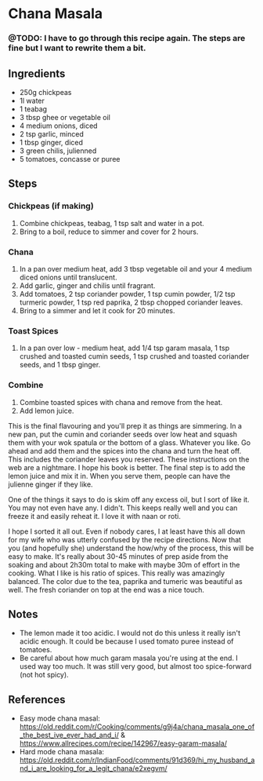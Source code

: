 # Chana Masala

### @TODO: I have to go through this recipe again. The steps are fine but I want to rewrite them a bit.

## Ingredients

- 250g chickpeas
- 1l water
- 1 teabag
- 3 tbsp ghee or vegetable oil
- 4 medium onions, diced
- 2 tsp garlic, minced
- 1 tbsp ginger, diced
- 3 green chilis, julienned
- 5 tomatoes, concasse or puree

## Steps

### Chickpeas (if making)

1. Combine chickpeas, teabag, 1 tsp salt and water in a pot.
1. Bring to a boil, reduce to simmer and cover for 2 hours.

### Chana

1. In a pan over medium heat, add 3 tbsp vegetable oil and your 4 medium diced onions until translucent.
1. Add garlic, ginger and chilis until fragrant.
1. Add tomatoes, 2 tsp coriander powder, 1 tsp cumin powder, 1/2 tsp turmeric powder, 1 tsp red paprika, 2 tbsp chopped coriander leaves.
1. Bring to a simmer and let it cook for 20 minutes.

### Toast Spices

1. In a pan over low - medium heat, add 1/4 tsp garam masala, 1 tsp crushed and toasted cumin seeds, 1 tsp crushed and toasted coriander seeds, and 1 tbsp ginger.

### Combine

1. Combine toasted spices with chana and remove from the heat.
1. Add lemon juice.

This is the final flavouring and you'll prep it as things are simmering. In a new pan, put the cumin and coriander seeds over low heat and squash them with your wok spatula or the bottom of a glass. Whatever you like. Go ahead and add them and the spices into the chana and turn the heat off. This includes the coriander leaves you reserved. These instructions on the web are a nightmare. I hope his book is better. The final step is to add the lemon juice and mix it in. When you serve them, people can have the julienne ginger if they like.

One of the things it says to do is skim off any excess oil, but I sort of like it. You may not even have any. I didn't. This keeps really well and you can freeze it and easily reheat it. I love it with naan or roti.

I hope I sorted it all out. Even if nobody cares, I at least have this all down for my wife who was utterly confused by the recipe directions. Now that you (and hopefully she) understand the how/why of the process, this will be easy to make. It's really about 30-45 minutes of prep aside from the soaking and about 2h30m total to make with maybe 30m of effort in the cooking. What I like is his ratio of spices. This really was amazingly balanced. The color due to the tea, paprika and tumeric was beautiful as well. The fresh coriander on top at the end was a nice touch.

## Notes

- The lemon made it too acidic. I would not do this unless it really isn't acidic enough. It could be because I used tomato puree instead of tomatoes.
- Be careful about how much garam masala you're using at the end. I used way too much. It was still very good, but almost too spice-forward (not hot spicy).

## References
- Easy mode chana masal: https://old.reddit.com/r/Cooking/comments/g9j4a/chana_masala_one_of_the_best_ive_ever_had_and_i/ & https://www.allrecipes.com/recipe/142967/easy-garam-masala/
- Hard mode chana masala: https://old.reddit.com/r/IndianFood/comments/91d369/hi_my_husband_and_i_are_looking_for_a_legit_chana/e2xegvm/